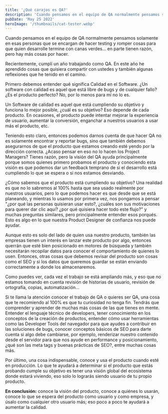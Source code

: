 ```yaml
---
title: '¿Qué carajos es QA?'
description: 'Cuando pensamos en el equipo de QA normalmente pensamos solamente en esas personas que se encargan de hacer testing y romper cosas para que quien desarrolle termine con canas verdes... en parte tienen razón, pero hay más cosas por hacer.'
pubDate: 'May 25 2022'
heroImage: '/thumbnails/cat-tester.webp'
---
```


Cuando pensamos en el equipo de QA normalmente pensamos solamente en esas personas que se encargan de hacer testing y romper cosas para que quien desarrolle termine con canas verdes... en parte tienen razón, pero hay más cosas por hacer.

Recientemente, cumplí un año trabajando como QA. En este año he aprendido cosas que quisiera compartir con ustedes y también algunas reflexiones que he tenido en el camino.

Primero debemos entender qué significa Calidad en el Software. ¿Un software con calidad es aquel que está libre de bugs y de cualquier fallo? ¿Es el producto perfecto? No, por lo menos para mí no lo es.

Un Software de calidad es aquel que está cumpliendo su objetivo y funciona lo mejor posible, ¿cuál es su objetivo? Eso depende de cada producto. En ocasiones, el producto puede intentar mejorar la experiencia de usuario, aumentar la conversión, enganchar a nuestros usuarios a usar más el producto, etc.

Teniendo esto claro, entonces podemos darnos cuenta de que hacer QA no es solamente encontrar y reportar bugs, sino que también debemos asegurarnos de que el producto que estamos creando esté yendo por la dirección correcta. ¿Acaso pensar en eso no lo hacen los Project Managers? Tienes razón, pero la visión del QA ayuda principalmente porque somos quienes primero probamos el producto y conociendo esta visión es que podemos dar un feedback temprano de si el desarrollo está cumpliendo lo que se espera o si nos estamos desviando.

¿Cómo sabemos que el producto está cumpliendo su objetivo? Una realidad es que no lo sabremos al 100% hasta que sea usado realmente por nuestros usuarios, pero lo que podemos hacer es que desde que se está planeando, y mientras lo usamos por primera vez, nos pongamos a pensar "¿por qué las personas quisieran usar esto?, ¿cuáles son sus motivaciones para querer dar clic aquí? ¿por qué quisiera hacer todo este flujo?" y muchas preguntas similares, pero principalmente entender esos porqués. Esto es algo en lo que nuestra Product Designer de confianza nos puede ayudar.

Aunque esto es solo del lado de quien usa nuestro producto, también las empresas tienen un interés en lanzar este producto por algo, entonces querrán que esté bien posicionado en motores de búsqueda y también necesitarán recopilar datos para conocer el comportamiento de quienes lo usen. Entonces, otras cosas que debemos revisar del producto son cosas como el SEO y si los datos que queremos guardar se están enviando correctamente a donde los almacenaremos.

Como puedes ver, cada vez el trabajo se está ampliando más, y eso que no estamos tomando en cuenta revisión de historias de usuario, revisión de ortografía, copias, automatización...

Si te llama la atención conocer el trabajo de QA o quieres ser QA, una cosa que te recomiendo al 100% es que tu curiosidad no tenga fin. Tendrás que comprender y aprender de muchas más cosas de las que tienes en mente. Entender el lenguaje técnico de developers, tener conocimiento en los conceptos de la creación de productos, entender cómo usar herramientas como las Developer Tools del navegador para que ayudes a contribuir en las soluciones de bugs, conocer conceptos básicos de SEO para darte cuenta si algo debe cambiarse, por ejemplo, renderizar nuestro contenido desde el servidor para que nos ayude en performance y posicionamiento, ¿qué son las meta tags y buenas prácticas de SEO?, entre muchas cosas más.

Por último, una cosa indispensable, conoce y usa el producto cuando esté en producción. Lo que te ayudará a determinar si el producto que estás probando cumple su objetivo es tener una visión global del ecosistema donde estará viviendo, eso solo lo lograrás siendo usuario de tu propio producto.

**En conclusión:** conoce la visión del producto, conoce a quiénes lo usarán, conoce lo que se espera del producto como usuario y como empresa, y úsalo como cualquier otro usuario más; eso poco a poco te ayudará a aumentar la calidad.
